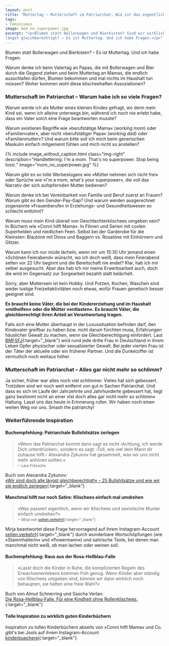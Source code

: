 ```yaml
---
layout: post
title: "Muttertag – Mutterschaft im Patriarchat. Wie ist das eigentlich so mit der Gleichberechtigung?"
tags:
- Feminismus
image: mom_no_superpower.jpg
excerpt: "<p>Blumen statt Bollerwagen und Bierkisten? Sind wir wirklich schon
längst gleichberechtigt? – Es ist Muttertag. Und ich habe Fragen.</p>"
---
```


Blumen statt Bollerwagen und Bierkisten? – Es ist Muttertag. Und ich habe
Fragen.

Warum denke ich beim Vatertag an Papas, die mit Bollerwagen und Bier durch die
Gegend ziehen und beim Muttertag an Mamas, die endlich ausschlafen dürfen,
Blumen bekommen und mal nichts im Haushalt tun müssen? Woher kommen wohl diese
klischeehaften Assoziationen?

### Mutterschaft im Patriarchat – Warum habe ich so viele Fragen?

Warum werde ich als Mutter eines kleinen Kindes gefragt, wo denn mein Kind sei,
wenn ich alleine unterwegs bin, während ich noch nie erlebt habe, dass ein Vater
solch eine Frage beantworten musste?

Warum existieren Begriffe wie »berufstätige Mama« (_working mom_) oder
»Familienvater«, aber nicht »berufstätiger Papa« (_working dad_) oder
»Familienmutter«? Und warum bitte soll ich mich beim generischen Maskulin
einfach mitgemeint fühlen und mich nicht so anstellen?

{% include image_without_caption.html
class="img-right"
description="Handlettering: I'm a mom. That's no superpower. Stop being toxic."
image="mom_no_superpower.jpg"
%}

Warum gibt es so tolle Werbeslogans wie »Mütter nehmen sich nicht frei« oder
Sprüche wie »I'm a mom, what's your superpower«, die voll das Narrativ der sich
aufopfernden Mutter bedienen?

Warum denke ich bei Vereinbarkeit von Familie und Beruf zuerst an Frauen? Warum
gibt es den Gender-Pay-Gap? Und warum werden ausgerechnet sogenannte
»Frauenberufe« in Erziehungs- und Gesundheitswesen so schlecht entlohnt?

Warum muss mein Kind überall von Geschlechterklischees umgeben sein? In Büchern
wie »Conni hilft Mama«. In Filmen und Serien mit coolen Superhelden und
niedlichen Feen. Selbst bei der Garderobe für die Kleinsten: Blautöne mit Dinos
und Baggern vs. Rosatöne mit Einhörnern und Glitzer.

Warum kann ich nur müde lächeln, wenn mir um 15:30 Uhr jemand einen »Schönen
Feierabend« wünscht, wo ich doch weiß, dass mein Feierabend selten vor 22 Uhr
beginnt und die Bereitschaft nie endet? Klar, hab ich mir selber ausgesucht.
Aber das hab ich mir meine Erwerbsarbeit auch, doch die wird im Gegensatz zur
Sorgearbeit bezahlt statt belächelt.

Sorry, aber Muttersein ist kein Hobby. Und Putzen, Kochen, Waschen sind weder
lustige Freizeitaktivitäten noch etwas, wofür Frauen genetisch besser geeignet
sind.

**Es braucht keine Väter, die bei der Kindererziehung und im Haushalt
»mithelfen« oder die Mütter »entlasten«. Es braucht Väter, die gleichberechtigt
ihren Anteil an Verantwortung tragen.**

Falls sich eine Mutter überhaupt in der Luxussituation befinden darf, den
Kindsvater greifbar zu haben bzw. nicht darum fürchten muss, Erfahrungen
häuslicher Gewalt zu machen, wenn sie Gleichberechtigung einfordert.
Laut [BMFSFJ](https://www.bmfsfj.de/bmfsfj/themen/gleichstellung/frauen-vor-gewalt-schuetzen/haeusliche-gewalt/formen-der-gewalt-erkennen-80642){:target="\_blank"}
wird rund jede dritte Frau in Deutschland in ihrem Leben Opfer physischer oder
sexualisierter Gewalt. Bei jeder vierten Frau ist der Täter der aktuelle oder
ein früherer Partner. Und die Dunkelziffer ist vermutlich noch weitaus höher.

### Mutterschaft im Patriarchat – Alles gar nicht mehr so schlimm?

Ja sicher, früher war alles noch viel schlimmer. Vieles hat sich gebessert.
Trotzdem sind wir noch weit entfernt von gut in Sachen Patriarchat. Und dass es
sich im Laufe der Jahrzehnte und Jahrhunderte gebessert hat, liegt ganz bestimmt
nicht an einer »Ist doch alles gar nicht mehr so schlimm« Haltung. Lasst uns das
heute in Erinnerung rufen. Wir haben noch einen weiten Weg vor uns. Smash the
patriarchy!

### Weiterführende Inspiration

#### Buchempfehlung: Patriarchale Bullshitsätze zerlegen

>»Wenn das Patriarchat kommt dann sagt es nicht  ›Achtung, ich werde Dich
> unterdrücken‹, sondern es sagt: ›Toll, wie viel dein Mann dir zuhause hilft.‹
> Alexandra Zykunov hat gesammelt, was wir uns nicht mehr anhören sollten.«<br/>
– <small>Lara Fritzsche</small>

Buch von Alexandra Zykunov:<br/>
[»Wir sind doch alle längst gleichberechtigt!« – 25 Bullshitsätze und wie wir sie endlich zerlegen](https://www.ullstein-buchverlage.de/nc/buch/details/wir-sind-doch-alle-laengst-gleichberechtigt-9783843726269.html){:target="\_blank"}

#### Manchmal hilft nur noch Satire: Klischees einfach mal umdrehen

>»Was passiert eigentlich, wenn wir Klischees und sexistische Muster einfach umdrehen?«<br/>
– <small>Mirja von [seiten.verkehrt](https://www.instagram.com/seiten.verkehrt/){:target="\_blank"}</small>

Mirja beantwortet diese Frage hervorragend auf ihrem Instagram-Account
[seiten.verkehrt](https://www.instagram.com/seiten.verkehrt/){:target="\_blank"}
durch wunderbare Wortschöpfungen (wie »Stammhalterin« und »Powermann«) und
satirische Texte, bei denen man manchmal nicht weiß, ob man lachen oder weinen
soll.

#### Buchempfehlung: Raus aus der Rosa-Hellblau-Falle

>»Lasst doch die Kinder in Ruhe, die komplizierten Regeln des Erwachsenenlebens
kommen früh genug. Wenn Kinder aber ständig von Klischees umgeben sind, können
wir dann wirklich noch behaupten, sie hätten eine freie Wahl?«

Buch von Almut Schnerring und Sascha Verlan:<br/>
[Die Rosa-Hellblau-Falle. Für eine Kindheit ohne Rollenklischees.](https://rosa-hellblau-falle.de/rosa-hellblau-falle/){:target="\_blank"}

#### Tolle Inspiration zu wirklich guten Kinderbüchern

Inspiration zu tollen Kinderbüchern abseits von »Conni hilft Mama« und Co.
gibt's bei Jools auf ihrem Instagram-Account
[kinderbuecherei](https://www.instagram.com/kinderbuecherei/){:target="\_blank"}.
